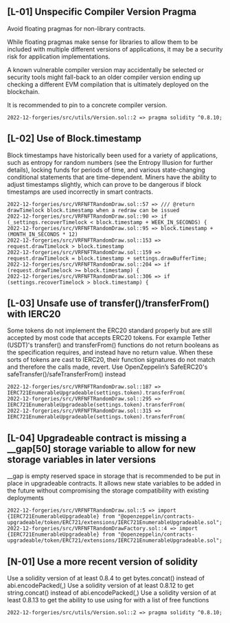 
## [L-01] Unspecific Compiler Version Pragma

Avoid floating pragmas for non-library contracts.

While floating pragmas make sense for libraries to allow them to be included with multiple different versions of applications, it may be a security risk for application implementations.

A known vulnerable compiler version may accidentally be selected or security tools might fall-back to an older compiler version ending up checking a different EVM compilation that is ultimately deployed on the blockchain.

It is recommended to pin to a concrete compiler version.

```
2022-12-forgeries/src/utils/Version.sol::2 => pragma solidity ^0.8.10;
```

## [L-02] Use of Block.timestamp

Block timestamps have historically been used for a variety of applications, such as entropy for random numbers (see the Entropy Illusion for further details), locking funds for periods of time, and various state-changing conditional statements that are time-dependent. Miners have the ability to adjust timestamps slightly, which can prove to be dangerous if block timestamps are used incorrectly in smart contracts.

```
2022-12-forgeries/src/VRFNFTRandomDraw.sol::57 => /// @return drawTimelock block.timestamp when a redraw can be issued
2022-12-forgeries/src/VRFNFTRandomDraw.sol::90 => if (_settings.recoverTimelock < block.timestamp + WEEK_IN_SECONDS) {
2022-12-forgeries/src/VRFNFTRandomDraw.sol::95 => block.timestamp + (MONTH_IN_SECONDS * 12)
2022-12-forgeries/src/VRFNFTRandomDraw.sol::153 => request.drawTimelock > block.timestamp
2022-12-forgeries/src/VRFNFTRandomDraw.sol::159 => request.drawTimelock = block.timestamp + settings.drawBufferTime;
2022-12-forgeries/src/VRFNFTRandomDraw.sol::204 => if (request.drawTimelock >= block.timestamp) {
2022-12-forgeries/src/VRFNFTRandomDraw.sol::306 => if (settings.recoverTimelock > block.timestamp) {
```

## [L-03] Unsafe use of transfer()/transferFrom() with IERC20

Some tokens do not implement the ERC20 standard properly but are still accepted by most code that accepts ERC20 tokens. For example Tether (USDT)'s transfer() and transferFrom() functions do not return booleans as the specification requires, and instead have no return value. When these sorts of tokens are cast to IERC20, their function signatures do not match and therefore the calls made, revert. Use OpenZeppelin’s SafeERC20's safeTransfer()/safeTransferFrom() instead

```
2022-12-forgeries/src/VRFNFTRandomDraw.sol::187 => IERC721EnumerableUpgradeable(settings.token).transferFrom(
2022-12-forgeries/src/VRFNFTRandomDraw.sol::295 => IERC721EnumerableUpgradeable(settings.token).transferFrom(
2022-12-forgeries/src/VRFNFTRandomDraw.sol::315 => IERC721EnumerableUpgradeable(settings.token).transferFrom(
```

## [L-04] Upgradeable contract is missing a __gap[50] storage variable to allow for new storage variables in later versions

__gap is empty reserved space in storage that is recommended to be put in place in upgradeable contracts. It allows new state variables to be added in the future without compromising the storage compatibility with existing deployments

```
2022-12-forgeries/src/VRFNFTRandomDraw.sol::5 => import {IERC721EnumerableUpgradeable} from "@openzeppelin/contracts-upgradeable/token/ERC721/extensions/IERC721EnumerableUpgradeable.sol";
2022-12-forgeries/src/VRFNFTRandomDrawFactory.sol::4 => import {IERC721EnumerableUpgradeable} from "@openzeppelin/contracts-upgradeable/token/ERC721/extensions/IERC721EnumerableUpgradeable.sol";
```

## [N-01] Use a more recent version of solidity

Use a solidity version of at least 0.8.4 to get bytes.concat() instead of abi.encodePacked(<bytes>,<bytes>)
Use a solidity version of at least 0.8.12 to get string.concat() instead of abi.encodePacked(<str>,<str>)
Use a solidity version of at least 0.8.13 to get the ability to use using for with a list of free functions

```
2022-12-forgeries/src/utils/Version.sol::2 => pragma solidity ^0.8.10;
```

